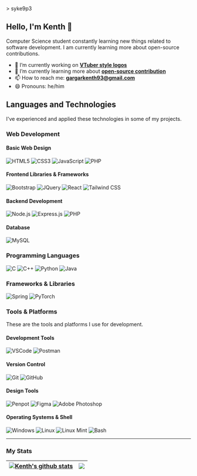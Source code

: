 \> syke9p3

## Hello, I'm Kenth 👋

Computer Science student constantly learning new things related to software development. I am currently learning more about open-source contributions.

- 🔭 I’m currently working on **[VTuber style logos ](https://github.com/syke9p3/Syke-VTuber-Icons)**
- 🌱 I’m currently learning more about **[open-source contribution](https://intro.opensauced.pizza/#/README)**
- 📫 How to reach me: **gargarkenth93@gmail.com**
- 😄 Pronouns: he/him
<!-- 
- 👯 I’m looking to collaborate on ... 
- 💬 Ask me about ...
- 🤔 I’m looking for help with ...
- ⚡ Fun fact: ...

-->


## Languages and Technologies

I've experienced and applied these technologies in some of my projects.

### Web Development

#### Basic Web Design
![HTML5](https://img.shields.io/badge/-HTML5-E34F26?style=flat-square&logo=HTML5&logoColor=white)
![CSS3](https://img.shields.io/badge/-CSS3-1572B6?style=flat-square&logo=CSS3&logoColor=white)
![JavaScript](https://img.shields.io/badge/-JavaScript-F7DF1E?style=flat-square&logo=javascript&logoColor=white)
![PHP](https://img.shields.io/badge/-PHP-777BB4?style=flat-square&logo=php&logoColor=white)

#### Frontend Libraries & Frameworks
![Bootstrap](https://img.shields.io/badge/-Bootstrap-563D7C?style=flat-square&logo=bootstrap&logoColor=white)
![JQuery](https://img.shields.io/badge/-JQuery-0769AD?style=flat-square&logo=jquery&logoColor=white)
![React](https://img.shields.io/badge/-React-61DAFB?style=flat-square&logo=react&logoColor=white)
![Tailwind CSS](https://img.shields.io/badge/-Tailwind_CSS-38B2AC?style=flat-square&logo=tailwind-css&logoColor=white)



#### Backend Development
![Node.js](https://img.shields.io/badge/-Node.js-339933?style=flat-square&logo=node.js&logoColor=white)
![Express.js](https://img.shields.io/badge/-Express.js-000000?style=flat-square&logo=express&logoColor=white)
![PHP](https://img.shields.io/badge/-PHP-777BB4?style=flat-square&logo=php&logoColor=white)

#### Database
![MySQL](https://img.shields.io/badge/-MySQL-4479A1?style=flat-square&logo=mysql&logoColor=white)

### Programming Languages
![C](https://img.shields.io/badge/-C-A8B9CC?style=flat-square&logo=c&logoColor=white)
![C++](https://img.shields.io/badge/-C++-00599C?style=flat-square&logo=c%2B%2B&logoColor=white)
![Python](https://img.shields.io/badge/-Python-3776AB?style=flat-square&logo=python&logoColor=white)
![Java](https://img.shields.io/badge/-Java-f79b25?style=flat-square&logo=java&logoColor=white)

### Frameworks & Libraries
![Spring](https://img.shields.io/badge/-Spring%20Boot-6DB33F?style=flat-square&logo=spring&logoColor=white)
![PyTorch](https://img.shields.io/badge/-PyTorch-EE4C2C?style=flat-square&logo=pytorch&logoColor=white)

### Tools & Platforms

These are the tools and platforms I use for development.

#### Development Tools
![VSCode](https://img.shields.io/badge/-Visual%20Studio%20Code-007ACC?style=flat-square&logo=Visual-Studio-Code&logoColor=white)
![Postman](https://img.shields.io/badge/-Postman-FF6C37?style=flat-square&logo=Postman&logoColor=white)

#### Version Control
![Git](https://img.shields.io/badge/-Git-F05032?style=flat-square&logo=Git&logoColor=white)
![GitHub](https://img.shields.io/badge/-GitHub-181717?style=flat-square&logo=GitHub&logoColor=white)

#### Design Tools
![Penpot](https://img.shields.io/badge/-Penpot-000000?style=flat-square&logo=Penpot&logoColor=white)
![Figma](https://img.shields.io/badge/-Figma-26262e?style=flat-square&logo=Figma&logoColor=white)
![Adobe Photoshop](https://img.shields.io/badge/-Adobe%20Photoshop-001d34?style=flat-square&logo=Adobe%20Photoshop&logoColor=white)

#### Operating Systems & Shell
![Windows](https://img.shields.io/badge/-Windows-0078D6?style=flat-square&logo=Windows&logoColor=white)
![Linux](https://img.shields.io/badge/-Linux-FCC624?style=flat-square&logo=Linux&logoColor=white)
![Linux Mint](https://img.shields.io/badge/-Linux%20Mint-87CF3E?style=flat-square&logo=linuxmint&logoColor=white)
![Bash](https://img.shields.io/badge/-GNU%20Bash-4EAA25?style=flat-square&logo=GNU-Bash&logoColor=white)

---



<!-- Grey Bg colored Icon

### Languages and Technologies
    
![HTML5](https://img.shields.io/badge/-HTML5-1d1f21?style=flat-square&logo=HTML5&logoColor=E34F26)
![CSS3](https://img.shields.io/badge/-CSS3-1d1f21?style=flat-square&logo=CSS3&logoColor=1572B6)
![JavaScript](https://img.shields.io/badge/-JavaScript-1d1f21?style=flat-square&logo=javascript)
![Bootstrap](https://img.shields.io/badge/-Bootstrap-1d1f21?style=flat-square&logo=bootstrap&logoColor=563D7C)
![PHP](https://img.shields.io/badge/-PHP-1d1f21?style=flat-square&logo=php&logoColor=777BB4)
![React](https://img.shields.io/badge/-React-1d1f21?style=flat-square&logo=react&logoColor=61DAFB)
![Tailwind CSS](https://img.shields.io/badge/-Tailwind_CSS-1d1f21?style=flat-square&logo=tailwind-css&logoColor=38B2AC)
![Node.js](https://img.shields.io/badge/-Node.js-1d1f21?style=flat-square&logo=node.js)
![Express.js](https://img.shields.io/badge/-Express.js-1d1f21?style=flat-square&logo=express)
![MySQL](https://img.shields.io/badge/-MySQL-1d1f21?style=flat-square&logo=mysql)
![C](https://img.shields.io/badge/-C-1d1f21?style=flat-square&logo=c)
![C++](https://img.shields.io/badge/-C++-1d1f21?style=flat-square&logo=c%2B%2B&logoColor=00599C)
![Python](https://img.shields.io/badge/-Python-1d1f21?style=flat-square&logo=python&logoColor=3776AB)
![PyTorch](https://img.shields.io/badge/-PyTorch-1d1f21?style=flat-square&logo=pytorch&logoColor=EE4C2C)
![Java](https://img.shields.io/badge/-Java-1d1f21?style=flat-square&logo=java&logoColor=007396)
![Spring](https://img.shields.io/badge/-Spring-1d1f21?style=flat-square&logo=spring&logoColor=6DB33F)


### Tools
![VSCode](https://img.shields.io/badge/-Visual%20Studio%20Code-1d1f21?style=flat-square&logo=Visual-Studio-Code&logoColor=007ACC)
![Linux](https://img.shields.io/badge/-Linux-1d1f21?style=flat-square&logo=Linux&logoColor=FCC624)
![Linux Mint](https://img.shields.io/badge/-Linux%20Mint-1d1f21?style=flat-square&logo=linuxmint&logoColor=#87CF3E)
![Bash](https://img.shields.io/badge/-GNU%20Bash-1d1f21?style=flat-square&logo=GNU-Bash&logoColor=4EAA25)
![Git](https://img.shields.io/badge/-Git-1d1f21?style=flat-square&logo=Git&logoColor=F05032)
![GitHub](https://img.shields.io/badge/-GitHub-1d1f21?style=flat-square&logo=GitHub&logoColor=ffffff)
![Figma](https://img.shields.io/badge/-Figma-1d1f21?style=flat-square&logo=Figma&logoColor=F24E1E)
![Adobe Photoshop](https://img.shields.io/badge/-Adobe%20Photoshop-1d1f21?style=flat-square&logo=Adobe%20Photoshop&logoColor=#31A8FF)
![Postman](https://img.shields.io/badge/-Postman-1d1f21?style=flat-square&logo=Postman&logoColor=FF6C37)

--->


### My Stats

| <a href="https://github.com/anuraghazra/github-readme-stats"><img align="center" src="https://github-readme-stats.vercel.app/api?username=syke9p3&show_icons=true&include_all_commits=true&theme=tokyonight&hide_border=true" alt="Kenth's github stats" /></a> | <a href="https://github.com/anuraghazra/github-readme-stats"><img align="center" src="https://github-readme-stats.vercel.app/api/top-langs/?username=syke9p3&layout=compact&theme=tokyonight&hide_border=true" /></a> |
| ------------- | ------------- |


<!--
**syke9p3/syke9p3** is a ✨ _special_ ✨ repository because its `README.md` (this file) appears on your GitHub profile.

Here are some ideas to get you started:

- 🔭 I’m currently working on ...
- 🌱 I’m currently learning ...
- 👯 I’m looking to collaborate on ...
- 🤔 I’m looking for help with ...
- 💬 Ask me about ...
- 📫 How to reach me: ...
- 😄 Pronouns: ...
- ⚡ Fun fact: ...
-->

<!--
White logos colored background

-->
